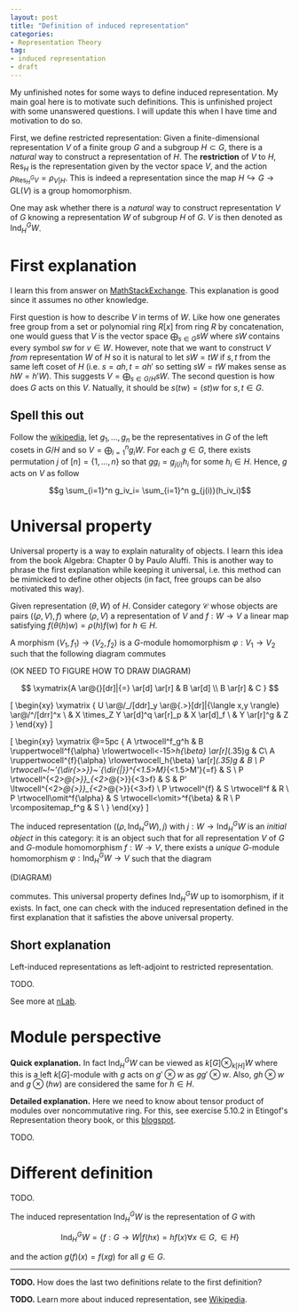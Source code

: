 ```yaml
---
layout: post
title: "Definition of induced representation"
categories: 
- Representation Theory
tag: 
- induced representation
- draft
---
```


My unfinished notes for some ways to define induced
representation. My main goal here is to motivate such 
definitions. This is unfinished project 
with some unanswered questions. I will
update this when I have time and motivation to do so. 

First, we define restricted representation: Given 
a finite-dimensional representation $V$ of a 
finite group $G$ and a subgroup 
$H\subset G$, there is a *natural* way to construct 
a representation of $H$. The **restriction** of $V$
to $H$, $\text{Res}_{H}$
is the representation 
given by the vector space $V$, and the action 
$\rho_{\text{Res}_H^G V}=\rho_{V|H}$. This 
is indeed a representation since the map 
$H \hookrightarrow G \rightarrow \text{GL}(V)$ is
a group homomorphism. 

One may ask whether there is a *natural* way to construct 
representation $V$ of $G$ knowing a representation $W$ of 
subgroup $H$ of $G$. $V$ is then denoted as 
$\text{Ind}_H^G W$.

# First explanation

I learn this from answer on 
[MathStackExchange](https://math.stackexchange.com/a/266687/58951). 
This explanation is good since it assumes no
other knowledge. 

First question is how to describe 
$V$ in terms of $W$. Like how one generates free group
from a set or polynomial ring $R[x]$ from ring $R$
by concatenation, one would guess that $V$ is 
the vector space $\bigoplus_{s\in G}sW$ where $sW$
contains every symbol $sw$ for $v\in W$. However, 
note that we want to construct $V$ *from* representation 
$W$ of $H$ so it is natural to let $sW=tW$ if 
$s,t$ from the same left coset of $H$ (i.e. 
$s=ah,t=ah'$ so setting $sW=tW$ makes sense as 
$hW=h'W$). This suggests $V=\bigoplus_{s\in G/H}sW$.
The second question is how does $G$ acts on this $V$. 
Natually, it should be $s(tw)=(st)w$ for $s,t\in G$. 

## Spell this out

Follow the [wikipedia](https://en.wikipedia.org/wiki/Induced_representation#Algebraic), 
let $g_1,\ldots, g_n$ be the representatives in $G$
of the left cosets in $G/H$ and so
$V=\bigoplus_{i=1}^n g_iW$. For each $g\in G$,
there exists permutation $j$ of $[n]=\{1,\ldots, n\}$
so that $gg_i=g_{j(i)}h_i$ for some $h_i\in H$.
Hence, $g$ acts on $V$ as follow

$$g \sum_{i=1}^n g_iv_i= \sum_{i=1}^n g_{j(i)}(h_iv_i)$$

# Universal property

Universal property is a way to explain naturality
of objects. I learn this idea from the book Algebra:
Chapter 0 by Paulo Aluffi. This is another way
to phrase the first explanation while keeping 
it universal, i.e. this method can be mimicked 
to define other objects (in fact, free groups
can be also motivated this way).

Given representation $(\theta,W)$ of $H$. Consider 
category $\mathcal{C}$ whose objects are pairs 
$((\rho,V),f)$ where $(\rho,V)$ a representation
of $V$ and $f:W\to V$ a linear map satisfying 
$f(\theta(h)w)=\rho(h)f(w)$ for $h\in H$. 

A morphism $(V_1,f_1) \to (V_2,f_2)$ is a 
$G$-module homomorphism $\varphi:V_1\to V_2$ 
such that the following diagram commutes

(OK NEED TO FIGURE HOW TO DRAW DIAGRAM)

$$
\xymatrix{A \ar@{}[dr]|{=} \ar[d] \ar[r] & B \ar[d] \\ B \ar[r] & C }
$$

\[
\begin{xy}
\xymatrix {
U \ar@/_/[ddr]_y \ar@{.>}[dr]|{\langle x,y \rangle} \ar@/^/[drr]^x \\
 & X \times_Z Y \ar[d]^q \ar[r]_p & X \ar[d]_f \\
 & Y \ar[r]^g & Z
}
\end{xy}
\]

\[
\begin{xy}
\xymatrix @=5pc {
A \rtwocell^f_g^h & B \ruppertwocell^f{\alpha} \rlowertwocell<-15>_h{\beta} \ar[r]_(.35)g & C\\
A \ruppertwocell^{f}{\alpha} \rlowertwocell_h{\beta} \ar[r]_(.35)g & B \\
P \rtwocell~!~'{\dir{>>}}~`{\dir{|}}^{<1.5>M}_{<1.5>M'}{=f} & S \\
P \rtwocell^{<2>*@{>}}_{<2>*@{>}}{<3>f} & S & P' \ltwocell^{<2>*@{>}}_{<2>*@{>}}{<3>f} \\
P \rtwocell^{f} & S \rtwocell^f & R \\
P \rtwocell\omit^f{\alpha} & S \rtwocell<\omit>^f{\beta} & R \\
P \rcompositemap_f^g & S \\
}
\end{xy}
\]


The induced representation 
$((\rho, \text{Ind}_H^G W),j)$
with $j:W\to \text{Ind}_H^G W$
is an *initial object* in this category:
it is an object such that 
for all representation $V$ of $G$ and 
$G$-module homomorphism $f:W\to V$, 
there exists a *unique* $G$-module
homomorphism $\varphi:\text{Ind}_H^G W \to V$
such that the diagram 

(DIAGRAM)

commutes. This universal property defines
$\text{Ind}_H^G W$ up to isomorphism, 
if it exists. In fact, one can check 
with the induced representation defined
in the first explanation that it safisties
the above universal property. 

## Short explanation

Left-induced representations as left-adjoint
to restricted representation. 

TODO.

See more at [nLab](https://ncatlab.org/nlab/show/induced+representation). 

# Module perspective

**Quick explanation.**
In fact $\text{Ind}_H^G W$ can be viewed as 
$k[G] \otimes_{k[H]} W$ where 
this is a left $k[G]$-module with $g$ acts on
$g'\otimes w$ as $gg'\otimes w$. Also, 
$gh\otimes w$ and $g\otimes (hw)$ are considered
the same for $h\in H$. 

**Detailed explanation.**
Here we need to know about tensor product
of modules over noncommutative ring. 
For this, see exercise 5.10.2 in Etingof's
Representation theory book, or 
this [blogspot](https://mathstrek.blog/2015/01/31/tensor-product-over-noncommutative-rings/).

TODO. 

# Different definition

TODO.

The induced representation $\text{Ind}_H^G W$
is the representation of $G$ with

$$\text{Ind}_H^GW=\{f:G\to W|f(hx)=hf(x)
\forall x\in G, \in H\}$$

and the action $g(f)(x)=f(xg)$ for all $g\in G$.

---

**TODO.** How does the last two 
definitions relate to the first definition?

**TODO.** Learn more about induced representation,
see [Wikipedia](https://en.wikipedia.org/wiki/Induced_representation).
